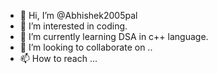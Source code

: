 - 👋 Hi, I’m @Abhishek2005pal
- 👀 I’m interested in coding.
- 🌱 I’m currently learning  DSA in c++ language.
- 💞️ I’m looking to collaborate on ..
- 📫 How to reach ...


<!-- Abhishek2005pal/Abhishek2005pal is a ✨ special ✨ repository because its `README.md` (this file) appears on your GitHub profile.
You can click the Preview link to take a look at your changes. -->

